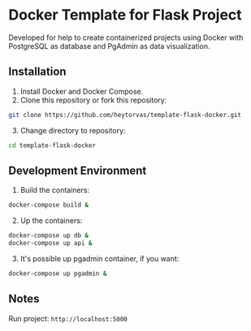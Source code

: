 # Docker Template for Flask Project

Developed for help to create containerized projects using Docker with PostgreSQL as database and PgAdmin as data visualization.

## Installation
1. Install Docker and Docker Compose.
2. Clone this repository or fork this repository:
```bash
git clone https://github.com/heytorvas/template-flask-docker.git
```
3. Change directory to repository:
```bash
cd template-flask-docker
```
## Development Environment
1. Build the containers:
```bash
docker-compose build &
```
2. Up the containers:
```bash
docker-compose up db &
docker-compose up api &
```
3. It's possible up pgadmin container, if you want:
```bash
docker-compose up pgadmin &
```
## Notes
Run project: ```http://localhost:5000```